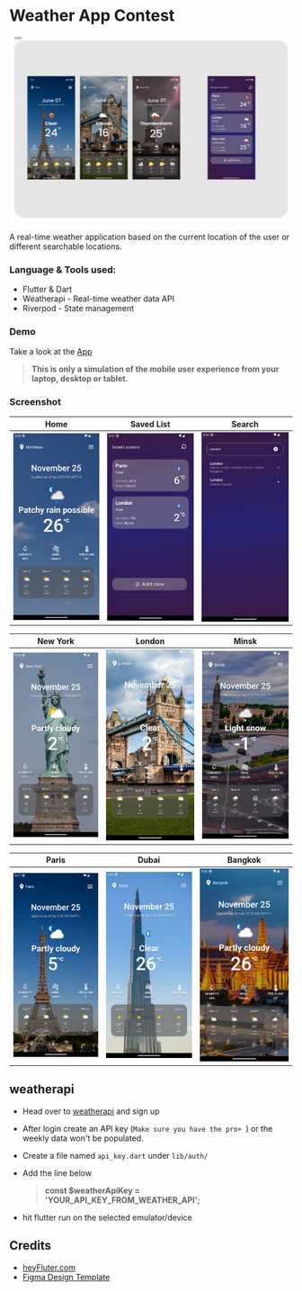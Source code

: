 # Weather App Contest

<a href=""><img src="./screenshots/banner.png"></img></a>

A real-time weather application based on the current location of the user or different searchable locations. 

### Language & Tools used:
- Flutter & Dart
- Weatherapi - Real-time weather data API
- Riverpod  - State management


### Demo
Take a look at the [App](https://)

>**This is only a simulation of the mobile user experience from your laptop, desktop or tablet.**

### Screenshot
| Home                                         | Saved List                                   | Search                                       |
| -------------------------------------------- | -------------------------------------------- | -------------------------------------------- |
| <img src="./screenshots/1.png" width="200"/> | <img src="./screenshots/2.png" width="200"/> | <img src="./screenshots/3.png" width="200"/> |

| New York                                     | London                                       | Minsk                                        |
| -------------------------------------------- | -------------------------------------------- | -------------------------------------------- |
| <img src="./screenshots/n.png" width="200"/> | <img src="./screenshots/l.png" width="200"/> | <img src="./screenshots/m.png" width="200"/> |

| Paris                                        | Dubai                                        | Bangkok                                      |
| -------------------------------------------- | -------------------------------------------- | -------------------------------------------- |
| <img src="./screenshots/p.png" width="200"/> | <img src="./screenshots/d.png" width="200"/> | <img src="./screenshots/b.png" width="200"/> |


## weatherapi
- Head over to [weatherapi](https://www.weatherapi.com/) and sign up
- After login create an API key (`Make sure you have the pro+ `) or the weekly data won't be populated. 
- Create a file named `api_key.dart` under `lib/auth/`
- Add the line below
  
  >**const $weatherApiKey = 'YOUR_API_KEY_FROM_WEATHER_API';**
  
- hit flutter run on the selected emulator/device


## Credits
- [heyFluter.com](https://heyflutter.com/)
- [Figma Design Template](https://www.figma.com/file/muEpuBiF0CM0yoLPm0wYRj/Weather-App-Design-Templates-(Community)?type=design&node-id=30-265&mode=design)
